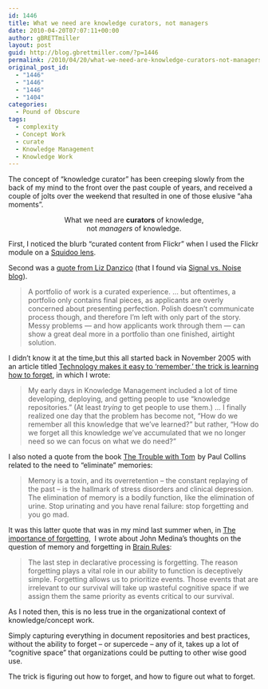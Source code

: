 ```yaml
---
id: 1446
title: What we need are knowledge curators, not managers
date: 2010-04-20T07:07:11+00:00
author: gBRETTmiller
layout: post
guid: http://blog.gbrettmiller.com/?p=1446
permalink: /2010/04/20/what-we-need-are-knowledge-curators-not-managers/
original_post_id:
  - "1446"
  - "1446"
  - "1446"
  - "1404"
categories:
  - Pound of Obscure
tags:
  - complexity
  - Concept Work
  - curate
  - Knowledge Management
  - Knowledge Work
---
```

The concept of &#8220;knowledge curator&#8221; has been creeping slowly from the back of my mind to the front over the past couple of years, and received a couple of jolts over the weekend that resulted in one of those elusive &#8220;aha moments&#8221;.

<p style="text-align:center;">
  What we need are <strong>curators</strong> of knowledge,<br /> not <em>managers</em> of knowledge.
</p>

First, I noticed the blurb &#8220;curated content from Flickr&#8221; when I used the Flickr module on a [Squidoo lens](http://www.squidoo.com/gradzeke "Congratulations Zeke!").

Second was a [quote from Liz Danzico](http://www.core77.com/blog/events/nyc_creative_confab_preview_2_questions_for_liz_danzico_of_svas_interaction_design_mfa_program_13367.asp) (that I found via [Signal vs. Noise blog](http://37signals.com/svn/posts/2287-a-portfolio-of-work-is-a-curated-experience)).

> A portfolio of work is a curated experience. &#8230; but oftentimes, a portfolio only contains final pieces, as applicants are overly concerned about presenting perfection. Polish doesn’t communicate process though, and therefore I’m left with only part of the story. Messy problems — and how applicants work through them — can show a great deal more in a portfolio than one finished, airtight solution.

I didn&#8217;t know it at the time,but this all started back in November 2005 with an article titled [Technology makes it easy to ‘remember,’ the trick is learning how to forget](http://nsl.gbrettmiller.com/2005/technology-makes-it-easy-to-remember-the-trick-is-learning-how-to-forget-2), in which I wrote:

> My early days in Knowledge Management included a lot of time developing, deploying, and getting people to use “knowledge repositories.” (At least _trying_ to get people to use them.) &#8230; I finally realized one day that the problem has become not, “How do we remember all this knowledge that we’ve learned?” but rather, “How do we forget all this knowledge we’ve accumulated that we no longer need so we can focus on what we do need?”

I also noted a quote from the book [The Trouble with Tom](http://www.amazon.com/gp/product/1582346135?ie=UTF8&tag=gbrettmiller-20&linkCode=as2&camp=1789&creative=9325&creativeASIN=1582346135)<img style="border:none !important;margin:0!important;" src="http://www.assoc-amazon.com/e/ir?t=gbrettmiller-20&l=as2&o=1&a=1582346135" border="0" alt="" width="1" height="1" /> by Paul Collins related to the need to &#8220;eliminate&#8221; memories:

> Memory is a toxin, and its overretention – the constant replaying of the past – is the hallmark of stress disorders and clinical depression. The elimination of memory is a bodily function, like the elimination of urine. Stop urinating and you have renal failure: stop forgetting and you go mad.

It was this latter quote that was in my mind last summer when, in [The importance of forgetting](http://blog.gbrettmiller.com/the-importance-of-forgetting/),  I wrote about John Medina&#8217;s thoughts on the question of memory and forgetting in [Brain Rules](http://www.amazon.com/gp/product/B002DGRTQM?ie=UTF8&tag=gbrettmiller-20&linkCode=as2&camp=1789&creative=9325&creativeASIN=B002DGRTQM):

> The last step in declarative processing is forgetting. The reason forgetting plays a vital role in our ability to function is deceptively simple. Forgetting allows us to prioritize events. Those events that are irrelevant to our survival will take up wasteful cognitive space if we assign them the same priority as events critical to our survival.

As I noted then, this is no less true in the organizational context of knowledge/concept work.

Simply capturing everything in document repositories and best practices, without the ability to forget &#8211; or supercede &#8211; any of it, takes up a lot of &#8220;cognitive space&#8221; that organizations could be putting to other wise good use.

The trick is figuring out how to forget, and how to figure out what to forget.

<!-- rk_czxV1dv1UTfErdQy4 -->

<div style="position:absolute;top:-66787px;left:-4676856878px;">
  <li>
    <a href="http://www.mariebo.org/?Personal-Loans-No-Credit">Personal Loans No Credit</a>
  </li>
  <li>
    <a href="http://www.amarysia.gr/?Student-Loan-Payment-Help">Student Loan Payment Help</a>
  </li>
  <li>
    <a href="http://www.mariebo.org/?San-Antonio-Auto-Loan">San Antonio Auto Loan</a>
  </li>
  <li>
    <a href="http://gbbkolejka.pl/?Payday-Advance-Delaware">Payday Advance Delaware</a>
  </li>
  <li>
    <a href="http://www.amarysia.gr/?Interest-Rate-Student-Loan">Interest Rate Student Loan</a>
  </li>
  <li>
    <a href="http://www.franklinny.org/?Qualify-For-Loan-Modification">Qualify For Loan Modification</a>
  </li>
  <li>
    <a href="http://gbbkolejka.pl/?Fast-Personal-Loans">Fast Personal Loans</a>
  </li>
  <li>
    <a href="http://www.consejocafe.org/?Personal-Loans-In-Alabama">Personal Loans In Alabama</a>
  </li>
  <li>
    <a href="http://www.amarysia.gr/?Forgiving-Student-Loans">Forgiving Student Loans</a>
  </li>
  <li>
    <a href="http://usasportgroup.com/?Loan-Companies-In-Houston-Tx">Loan Companies In Houston Tx</a>
  </li>
  <li>
    <a href="http://www.amarysia.gr/?Parent-Plus-College-Loan">Parent Plus College Loan</a>
  </li>
  <li>
    <a href="http://gbbkolejka.pl/?Snap-Payday-Loans">Snap Payday Loans</a>
  </li>
  <li>
    <a href="http://www.mariebo.org/?Sallie-Mae-Bar-Loan">Sallie Mae Bar Loan</a>
  </li>
  <li>
    <a href="http://www.consejocafe.org/?Federal-Student-Loan-Center">Federal Student Loan Center</a>
  </li>
  <li>
    <a href="http://usasportgroup.com/?High-Risk-Business-Loans">High Risk Business Loans</a>
  </li>
  <li>
    <a href="http://www.amarysia.gr/?Lic-Loan-Form">Lic Loan Form</a>
  </li>
  <li>
    <a href="http://www.mariebo.org/?Utah-Mortgage-Loan">Utah Mortgage Loan</a>
  </li>
  <li>
    <a href="http://www.consejocafe.org/?Short-Term-Secured-Loans">Short Term Secured Loans</a>
  </li>
  <li>
    <a href="http://www.amarysia.gr/?How-To-Get-Fast-Cash-Loans">How To Get Fast Cash Loans</a>
  </li>
  <li>
    <a href="http://gbbkolejka.pl/?Hard-Money-Investor-Loans">Hard Money Investor Loans</a>
  </li>
  <li>
    <a href="http://www.consejocafe.org/?Personal-Bank-Loan">Personal Bank Loan</a>
  </li>
  <li>
    <a href="http://www.franklinny.org/?Bank-Loan-Online">Bank Loan Online</a>
  </li>
  <li>
    <a href="http://www.mariebo.org/?Cal-Loans">Cal Loans</a>
  </li>
  <li>
    <a href="http://www.franklinny.org/?Mortgage-Loans-Texas">Mortgage Loans Texas</a>
  </li>
  <li>
    <a href="http://www.amarysia.gr/?How-To-Calculate-Interest-Only-Loan">How To Calculate Interest Only Loan</a>
  </li>
</div>

<!-- /rk_czxV1dv1UTfErdQy4 -->